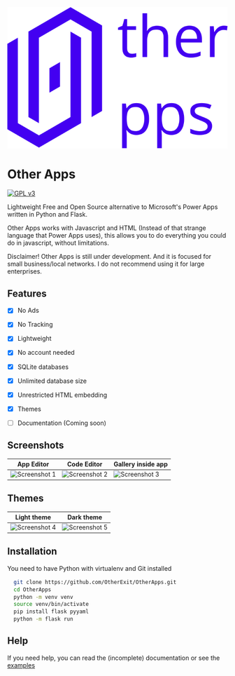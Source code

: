 <div align="center">
  <img src="./res/logo.svg">
</div>

# Other Apps

[![GPL v3](https://img.shields.io/badge/License-GNU%20v3-blue)](https://www.gnu.org/licenses/gpl-3.0.en.html)

Lightweight Free and Open Source alternative to Microsoft's Power Apps written in Python and Flask.

Other Apps works with Javascript and HTML (Instead of that strange language that Power Apps uses), this allows you to do everything you could do in javascript, without limitations.

Disclaimer! Other Apps is still under development. And it is focused for small business/local networks. I do not recommend using it for large enterprises.

## Features

-   [x] No Ads
-   [x] No Tracking
-   [x] Lightweight
-   [x] No account needed
-   [x] SQLite databases
-   [x] Unlimited database size
-   [x] Unrestricted HTML embedding
-   [x] Themes
-   [ ] Documentation (Coming soon)


## Screenshots

| App Editor                                                                                   | Code Editor                                                                                  | Gallery inside app                                                                            |
| -------------------------------------------------------------------------------------------- | -------------------------------------------------------------------------------------------- | -------------------------------------------------------------------------------------------- |
| ![Screenshot 1](https://raw.githubusercontent.com/OtherExit/OtherApps/main/res/sample01.png) | ![Screenshot 2](https://raw.githubusercontent.com/OtherExit/OtherApps/main/res/sample02.png) | ![Screenshot 3](https://raw.githubusercontent.com/OtherExit/OtherApps/main/res/sample03.png) |

## Themes

| Light theme                                                                                  | Dark theme                                                                                   |
| -------------------------------------------------------------------------------------------- | -------------------------------------------------------------------------------------------- |
| ![Screenshot 4](https://raw.githubusercontent.com/OtherExit/OtherApps/main/res/sample04.png) | ![Screenshot 5](https://raw.githubusercontent.com/OtherExit/OtherApps/main/res/sample05.png) |

## Installation
You need to have Python with virtualenv and Git installed

```bash
  git clone https://github.com/OtherExit/OtherApps.git
  cd OtherApps
  python -m venv venv
  source venv/bin/activate
  pip install flask pyyaml
  python -m flask run
```

## Help
If you need help, you can read the (incomplete) documentation or see the [examples](https://github.com/OtherExit/OtherApps-Examples)
